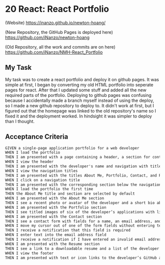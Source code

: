 # 20 React: React Portfolio

(Website) https://inanzo.github.io/newton-hoang/

(New Repository, the GitHub Pages is deployed here) https://github.com/iNanzo/newton-hoang

(Old Repository, all the work and commits are on here) https://github.com/iNanzo/NMH-React_Portfolio

## My Task

My task was to create a react portfolio and deploy it on github pages. It was simple at first, I began by converting my old HTML portfolio into seperate pages for react. After that I updated some stuff and added all the new required parts of the portfolio. Deploying to github pages was confusing because I accidentally made a branch myself instead of using the deploy, so I made a new github repository to deploy to. It didn't work at first, but I figured out that the homepage was linked to the old repository's name so I fixed it and the deployment worked. In hindsight it was simpler to deploy than I thought.

## Acceptance Criteria

```md
GIVEN a single-page application portfolio for a web developer
WHEN I load the portfolio
THEN I am presented with a page containing a header, a section for content, and a footer
WHEN I view the header
THEN I am presented with the developer's name and navigation with titles corresponding to different sections of the portfolio
WHEN I view the navigation titles
THEN I am presented with the titles About Me, Portfolio, Contact, and Resume, and the title corresponding to the current section is highlighted
WHEN I click on a navigation title
THEN I am presented with the corresponding section below the navigation without the page reloading and that title is highlighted
WHEN I load the portfolio the first time
THEN the About Me title and section are selected by default
WHEN I am presented with the About Me section
THEN I see a recent photo or avatar of the developer and a short bio about them
WHEN I am presented with the Portfolio section
THEN I see titled images of six of the developer’s applications with links to both the deployed applications and the corresponding GitHub repositories
WHEN I am presented with the Contact section
THEN I see a contact form with fields for a name, an email address, and a message
WHEN I move my cursor out of one of the form fields without entering text
THEN I receive a notification that this field is required
WHEN I enter text into the email address field
THEN I receive a notification if I have entered an invalid email address
WHEN I am presented with the Resume section
THEN I see a link to a downloadable resume and a list of the developer’s proficiencies
WHEN I view the footer
THEN I am presented with text or icon links to the developer’s GitHub and LinkedIn profiles, and their profile on a third platform (Stack Overflow, Twitter)
```
